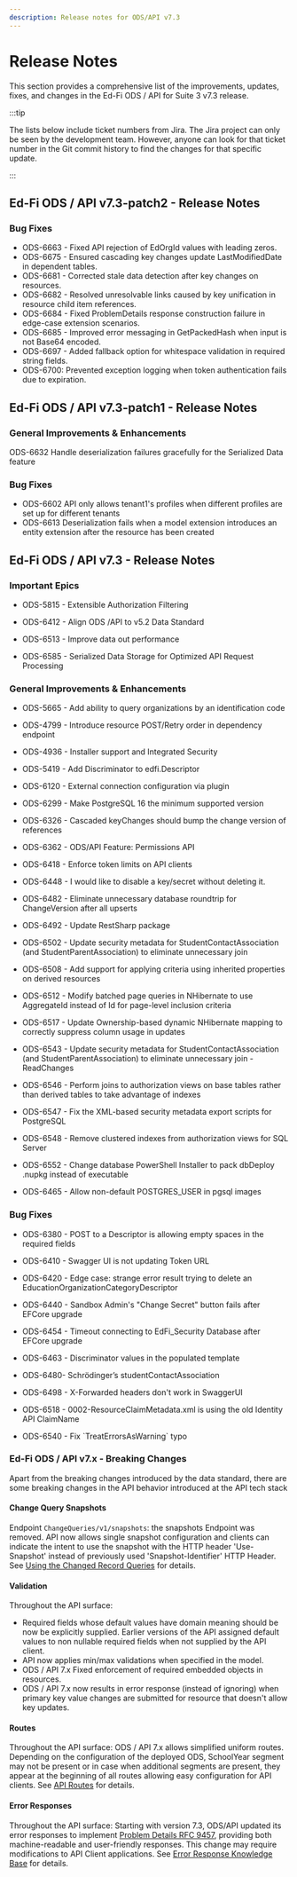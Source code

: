 ```yaml
---
description: Release notes for ODS/API v7.3
---
```


# Release Notes

This section provides a comprehensive list of the improvements, updates, fixes,
and changes in the Ed-Fi ODS / API for Suite 3 v7.3 release.

:::tip

The lists below include ticket numbers from Jira. The Jira project can only be
seen by the development team. However, anyone can look for that ticket number in
the Git commit history to find the changes for that specific update.

:::

## Ed-Fi ODS / API v7.3-patch2 - Release Notes

### Bug Fixes

* ODS-6663 - Fixed API rejection of EdOrgId values with leading zeros.
* ODS-6675 - Ensured cascading key changes update LastModifiedDate in dependent tables.
* ODS-6681 - Corrected stale data detection after key changes on resources.
* ODS-6682 - Resolved unresolvable links caused by key unification in resource child item references.
* ODS-6684 - Fixed ProblemDetails response construction failure in edge-case extension scenarios.
* ODS-6685 - Improved error messaging in GetPackedHash when input is not Base64 encoded.
* ODS-6697 - Added fallback option for whitespace validation in required string fields.
* ODS-6700: Prevented exception logging when token authentication fails due to expiration.

## Ed-Fi ODS / API v7.3-patch1 - Release Notes

### General Improvements & Enhancements

ODS-6632 Handle deserialization failures gracefully for the Serialized Data feature

### Bug Fixes

* ODS-6602 API only allows tenant1's profiles when different profiles are set up for different tenants
* ODS-6613 Deserialization fails when a model extension introduces an entity extension after the resource has been created

## Ed-Fi ODS / API v7.3 - Release Notes

### Important Epics

* ODS-5815 - Extensible Authorization Filtering

* ODS-6412 - Align ODS /API to v5.2 Data Standard

* ODS-6513 - Improve data out performance

* ODS-6585 - Serialized Data Storage for Optimized API Request Processing

### General Improvements & Enhancements

* ODS-5665 - Add ability to query organizations by an identification code

* ODS-4799 - Introduce resource POST/Retry order in dependency endpoint

* ODS-4936 - Installer support and Integrated Security

* ODS-5419 - Add Discriminator to edfi.Descriptor

* ODS-6120 - External connection configuration via plugin

* ODS-6299 - Make PostgreSQL 16 the minimum supported version

* ODS-6326 - Cascaded keyChanges should bump the change version of references

* ODS-6362 - ODS/API Feature: Permissions API

* ODS-6418 - Enforce token limits on API clients

* ODS-6448 - I would like to disable a key/secret without deleting it.

* ODS-6482 - Eliminate unnecessary database roundtrip for ChangeVersion after
  all upserts

* ODS-6492 - Update RestSharp package

* ODS-6502 - Update security metadata for StudentContactAssociation \(and
  StudentParentAssociation\) to eliminate unnecessary join

* ODS-6508 - Add support for applying criteria using inherited properties on
  derived resources

* ODS-6512 - Modify batched page queries in NHibernate to use AggregateId
  instead of Id for page-level inclusion criteria

* ODS-6517 - Update Ownership-based dynamic NHibernate mapping to correctly
  suppress column usage in updates

* ODS-6543 - Update security metadata for StudentContactAssociation \(and
  StudentParentAssociation\) to eliminate unnecessary join - ReadChanges

* ODS-6546 - Perform joins to authorization views on base tables rather than
  derived tables to take advantage of indexes

* ODS-6547 - Fix the XML-based security metadata export scripts for PostgreSQL

* ODS-6548 - Remove clustered indexes from authorization views for SQL Server

* ODS-6552 - Change database PowerShell Installer to pack dbDeploy .nupkg
  instead of executable

* ODS-6465 - Allow non-default POSTGRES_USER in pgsql images

### Bug Fixes

* ODS-6380 - POST to a Descriptor is allowing empty spaces in the required
  fields

* ODS-6410 - Swagger UI is not updating Token URL

* ODS-6420 - Edge case: strange error result trying to delete an
  EducationOrganizationCategoryDescriptor

* ODS-6440 - Sandbox Admin's "Change Secret" button fails after EFCore upgrade

* ODS-6454 - Timeout connecting to EdFi\_Security Database after EFCore upgrade

* ODS-6463 - Discriminator values in the populated template

* ODS-6480- Schrödinger’s studentContactAssociation

* ODS-6498 - X-Forwarded headers don't work in SwaggerUI

* ODS-6518 - 0002-ResourceClaimMetadata.xml is using the old Identity API
  ClaimName

* ODS-6540 - Fix \`TreatErrorsAsWarning\` typo

### Ed-Fi ODS / API v7.x - Breaking Changes

Apart from the breaking changes introduced by the data standard, there are some
breaking changes in the API behavior introduced at the API tech stack

#### Change Query Snapshots

Endpoint `ChangeQueries/v1/snapshots`: the snapshots Endpoint was removed. API
now allows single snapshot configuration and clients can indicate the intent to
use the snapshot with the HTTP header 'Use-Snapshot' instead of previously used
'Snapshot-Identifier' HTTP Header. See [Using the Changed Record
Queries](../client-developers-guide/using-the-changed-record-queries.md) for
details.

#### Validation

Throughout the API surface:

* Required fields whose default values have domain meaning should be now be
  explicitly supplied. Earlier versions of the API assigned default values to
  non nullable required fields when not supplied by the API client.
* API now applies min/max validations when specified in the model.
* ODS / API 7.x Fixed enforcement of required embedded objects in resources.
* ODS / API 7.x now results in error response (instead of ignoring) when primary
  key value changes are submitted for resource that doesn't allow key updates.

#### Routes

Throughout the API surface: ODS / API 7.x allows simplified uniform routes.
Depending on the configuration of the deployed ODS, SchoolYear segment may not
be present or in case when additional segments are present, they appear at the
beginning of all routes allowing easy configuration for API clients. See [API
Routes](../client-developers-guide/api-routes.md) for details.

#### Error Responses

Throughout the API surface: Starting with version 7.3, ODS/API updated its error
responses to implement [Problem Details RFC
9457](https://www.rfc-editor.org/rfc/rfc9457.html), providing both
machine-readable and user-friendly responses. This change may require
modifications to API Client applications. See [Error Response Knowledge
Base](../client-developers-guide/error-response-knowledge-base.md) for details.
